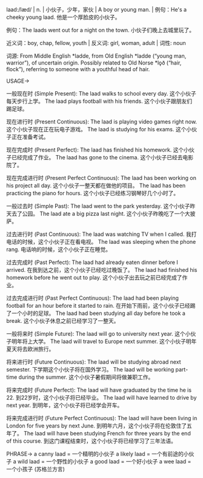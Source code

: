 laad:/læd/ | n. | 小伙子，少年，家伙 | A boy or young man. | 例句：He's a cheeky young laad. 他是一个厚脸皮的小伙子。

例句：The laads went out for a night on the town. 小伙子们晚上去城里玩了。


近义词：boy, chap, fellow, youth | 反义词: girl, woman, adult | 词性: noun

词源: From Middle English *ladde, from Old English *ladde (“young man, warrior”), of uncertain origin. Possibly related to Old Norse *lǫð (“hair, flock”), referring to someone with a youthful head of hair.


USAGE->

一般现在时 (Simple Present):
The laad walks to school every day.  这个小伙子每天步行上学。
The laad plays football with his friends.  这个小伙子跟朋友们踢足球。

现在进行时 (Present Continuous):
The laad is playing video games right now. 这个小伙子现在正在玩电子游戏。
The laad is studying for his exams. 这个小伙子正在准备考试。

现在完成时 (Present Perfect):
The laad has finished his homework. 这个小伙子已经完成了作业。
The laad has gone to the cinema. 这个小伙子已经去电影院了。

现在完成进行时 (Present Perfect Continuous):
The laad has been working on his project all day. 这个小伙子一整天都在做他的项目。
The laad has been practicing the piano for hours.  这个小伙子已经练习钢琴好几个小时了。

一般过去时 (Simple Past):
The laad went to the park yesterday. 这个小伙子昨天去了公园。
The laad ate a big pizza last night. 这个小伙子昨晚吃了一个大披萨。

过去进行时 (Past Continuous):
The laad was watching TV when I called. 我打电话的时候，这个小伙子正在看电视。
The laad was sleeping when the phone rang. 电话响的时候，这个小伙子正在睡觉。

过去完成时 (Past Perfect):
The laad had already eaten dinner before I arrived. 在我到达之前，这个小伙子已经吃过晚饭了。
The laad had finished his homework before he went out to play. 这个小伙子出去玩之前已经完成了作业。

过去完成进行时 (Past Perfect Continuous):
The laad had been playing football for an hour before it started to rain. 在开始下雨前，这个小伙子已经踢了一个小时的足球。
The laad had been studying all day before he took a break.  这个小伙子休息之前已经学习了一整天。


一般将来时 (Simple Future):
The laad will go to university next year. 这个小伙子明年将上大学。
The laad will travel to Europe next summer. 这个小伙子明年夏天将去欧洲旅行。

将来进行时 (Future Continuous):
The laad will be studying abroad next semester. 下学期这个小伙子将在国外学习。
The laad will be working part-time during the summer.  这个小伙子暑假期间将做兼职工作。

将来完成时 (Future Perfect):
The laad will have graduated by the time he is 22.  到22岁时，这个小伙子将已经毕业。
The laad will have learned to drive by next year. 到明年，这个小伙子将已经学会开车。

将来完成进行时 (Future Perfect Continuous):
The laad will have been living in London for five years by next June. 到明年六月，这个小伙子将在伦敦住了五年了。
The laad will have been studying French for three years by the end of this course.  到这门课程结束时，这个小伙子将已经学习了三年法语。


PHRASE->
a canny laad = 一个精明的小伙子
a likely laad = 一个有前途的小伙子
a wild laad = 一个野性的小伙子
a good laad = 一个好小伙子
a wee laad = 一个小孩子 (苏格兰方言)
